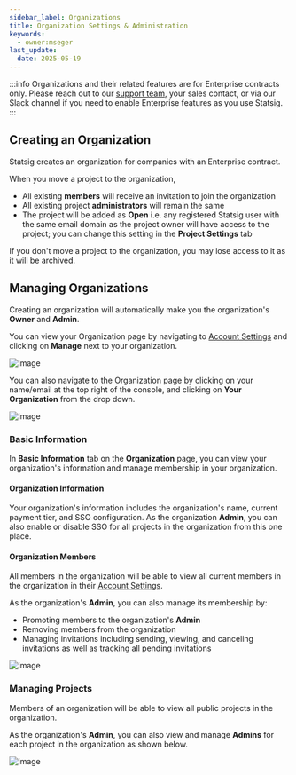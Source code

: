 ```yaml
---
sidebar_label: Organizations
title: Organization Settings & Administration
keywords:
  - owner:mseger
last_update:
  date: 2025-05-19
---
```


:::info
Organizations and their related features are for Enterprise contracts only. Please reach out to our [support team](mailto:support@statsig.com), your sales contact, or via our Slack channel if you need to enable Enterprise features as you use Statsig.
:::

## Creating an Organization

Statsig creates an organization for companies with an Enterprise contract.

When you move a project to the organization, 
 - All existing **members** will receive an invitation to join the organization 
 - All existing project **administrators** will remain the same 
 - The project will be added as **Open** i.e. any registered Statsig user with the same email domain as the project owner will have access to the project; you can change this setting in the **Project Settings** tab

If you don't move a project to the organization, you may lose access to it as it will be archived. 

## Managing Organizations

Creating an organization will automatically make you the organization's **Owner** and **Admin**. 

You can view your Organization page by navigating to [Account Settings](https://console.statsig.com/account_settings)
and clicking on **Manage** next to your organization.

![image](https://user-images.githubusercontent.com/1315028/142705869-ce1b5f35-915a-481b-8772-532cfbda9427.png)


You can also navigate to the Organization page by clicking on your name/email at the top right of the console, and clicking on **Your Organization** from the drop down. 

![image](https://user-images.githubusercontent.com/1315028/142705788-4d1a647b-54ab-4b02-b5b8-1017b4b5496b.png)


### Basic Information
In **Basic Information** tab on the **Organization** page, you can view your organization's information and manage membership in your organization.

#### Organization Information
Your organization's information includes the organization's name, current payment tier, and SSO configuration. 
As the organization **Admin**, you can also enable or disable SSO for all projects in the organization from this one place. 

#### Organization Members
All members in the organization will be able to view all current members in the organization in their [Account Settings](https://console.statsig.com/settings).

As the organization's **Admin**, you can also manage its membership by:
 - Promoting members to the organization's **Admin**
 - Removing members from the organization
 - Managing invitations including sending, viewing, and canceling invitations as well as tracking all pending invitations
  
  ![image](https://user-images.githubusercontent.com/1315028/141508865-fd15880e-3cbc-423c-83ab-26477a6fc65e.png)

### Managing Projects
Members of an organization will be able to view all public projects in the organization.

As the organization's **Admin**, you can also view and manage **Admins** for each project in the organization as shown below.

![image](https://user-images.githubusercontent.com/1315028/141508404-93895e32-cb11-4a0f-82d1-a290436a821b.png)


